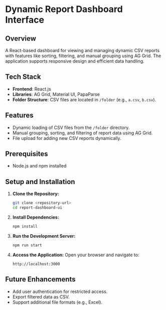 
# Dynamic Report Dashboard Interface

## Overview
A React-based dashboard for viewing and managing dynamic CSV reports with features like sorting, filtering, and manual grouping using AG Grid. The application supports responsive design and efficient data handling.

## Tech Stack
- **Frontend**: React.js
- **Libraries**: AG Grid, Material UI, PapaParse
- **Folder Structure**: CSV files are located in `/folder` (e.g., `a.csv`, `b.csv`).

## Features
- Dynamic loading of CSV files from the `/folder` directory.
- Manual grouping, sorting, and filtering of report data using AG Grid.
- File upload for adding new CSV reports dynamically.

## Prerequisites
- Node.js and npm installed

## Setup and Installation

1. **Clone the Repository:**
   ```bash
   git clone <repository-url>
   cd report-dashboard-ui
   ```

2. **Install Dependencies:**
   ```bash
   npm install
   ```

3. **Run the Development Server:**
   ```bash
   npm run start
   ```

4. **Access the Application:**
   Open your browser and navigate to:
   ```
   http://localhost:3000
   ```



## Future Enhancements
- Add user authentication for restricted access.
- Export filtered data as CSV.
- Support additional file formats (e.g., Excel).
